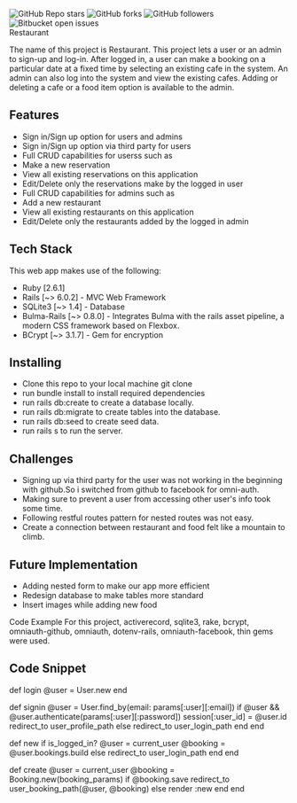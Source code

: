 ![GitHub Repo stars](https://img.shields.io/github/stars/nabilhayet/Restaurant) ![GitHub forks](https://img.shields.io/github/forks/nabilhayet/Restaurant) ![GitHub followers](https://img.shields.io/github/followers/nabilhayet) ![Bitbucket open issues](https://img.shields.io/bitbucket/issues/nabilhayet/Restaurant)                                          
                                                       Restaurant
                                                      
The name of this project is Restaurant. This project lets a user or an admin to sign-up and log-in. After logged in, a user can make a booking on a particular date at a fixed time by selecting an existing cafe in the system. An admin can also log into the system and view the existing cafes. Adding or deleting a cafe or a food item option is available to the admin.
                               
## Features
* Sign in/Sign up option for users and admins
* Sign in/Sign up option via third party for users
* Full CRUD capabilities for userss such as
* Make a new reservation
* View all existing reservations on this application
* Edit/Delete only the reservations make by the logged in user
* Full CRUD capabilities for admins such as
* Add a new restaurant
* View all existing restaurants on this application
* Edit/Delete only the restaurants added by the logged in admin

## Tech Stack
This web app makes use of the following:

* Ruby [2.6.1]
* Rails [~> 6.0.2] - MVC Web Framework
* SQLite3 [~> 1.4] - Database
* Bulma-Rails [~> 0.8.0] - Integrates Bulma with the rails asset pipeline, a modern CSS framework based on Flexbox.
* BCrypt [~> 3.1.7] - Gem for encryption

## Installing
* Clone this repo to your local machine git clone <this-repo-url>
* run bundle install to install required dependencies
* run rails db:create to create a database locally.
* run rails db:migrate to create tables into the database.
* run rails db:seed to create seed data.
* run rails s to run the server.
        
## Challenges
* Signing up via third party for the user was not working in the beginning with github.So i switched from github to facebook for omni-auth.
* Making sure to prevent a user from accessing other user's info took some time.
* Following restful routes pattern for nested routes was not easy.
* Create a connection between restaurant and food felt like a mountain to climb.

## Future Implementation
* Adding nested form to make our app more efficient
* Redesign database to make tables more standard
* Insert images while adding new food

Code Example For this project, activerecord, sqlite3, rake, bcrypt, omniauth-github, omniauth, dotenv-rails, omniauth-facebook, thin gems were used.

## Code Snippet

def login
 @user = User.new 
end 

def signin
 @user = User.find_by(email: params[:user][:email])
  if @user && @user.authenticate(params[:user][:password])
   session[:user_id] = @user.id
   redirect_to user_profile_path
  else 
   redirect_to user_login_path 
  end 
end 

def new 
 if is_logged_in?
  @user = current_user 
  @booking = @user.bookings.build
 else 
  redirect_to user_login_path 
 end 
end 

def create
 @user = current_user 
 @booking = Booking.new(booking_params)
 if @booking.save
  redirect_to user_booking_path(@user, @booking)
 else
  render :new
 end
end



